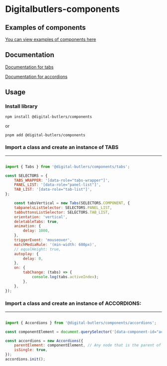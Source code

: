 # Digitalbutlers-components

## Examples of components

[You can view examples of components here](https://digitalbutlers-components.webflow.io/)

## Documentation

[Documentation for tabs](https://github.com/DigitalButlersOrganization/DB-digitalbutlers-components/blob/master/src/lib/components/tabs/README.md)

[Documentation for accordions](https://github.com/DigitalButlersOrganization/DB-digitalbutlers-components/blob/master/src/lib/components/accordions/README.md)

## Usage

### Install library


```
npm install @digital-butlers/components
```

or

```
pnpm add @digital-butlers/components
```

### Import a class and create an instance of TABS

<hr>

```javascript

import { Tabs } from '@digital-butlers/components/tabs';

const SELECTORS = {
	TABS_WRAPPER: '[data-role="tabs-wrapper"]',
	PANEL_LIST: '[data-role="panel-list"]',
	TAB_LIST: '[data-role="tab-list"]',
};

	const tabsVertical = new Tabs(SELECTORS.COMPONENT, {
	tabpanelsListSelector: SELECTORS.PANEL_LIST,
	tabbuttonsListSelector: SELECTORS.TAB_LIST,
	orientation: 'vertical',
	deletableTabs: true,
	animation: {
		delay: 1000,
	},
	triggerEvent: 'mouseover',
	matchMediaRule: '(min-width: 600px)',
	// equalHeight: true,
	autoplay: {
		delay: 0,
	},
	on: {
		tabChange: (tabs) => {
			console.log(tabs.activeIndex);
		},
	},
});
```
### Import a class and create an instance of ACCORDIONS:

<hr>

```javascript

import { Accordions } from '@digital-butlers/components/accordions';

const componentElement = document.querySelector('[data-component-id="accordions"]'); //

const accordions = new Accordions({
	parentElement: componentElement, // Any node that is the parent of an accordion. It is advisable to specify the nearest parent
	isSingle: true,
});
accordions.init();
```
